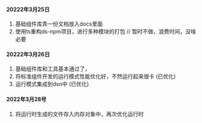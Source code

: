 
#### 20222年3月25日
1. 基础组件库弄一份文档放入docs里面
2. 使用ts重构ds-npm项目，进行多种模块的打包 // 暂时不做，浪费时间，没啥必要


#### 20222年3月26日
1. 基础组件库和工具基本通过了，
2. 将标准组件开发的运行模式性能优化好，不然运行起来很卡 (已优化)
3. 运行模式集成到dsn中 (已优化)


#### 2022年3月28号
1. 将运行时生成的文件存入内存对象中，再次优化运行时

